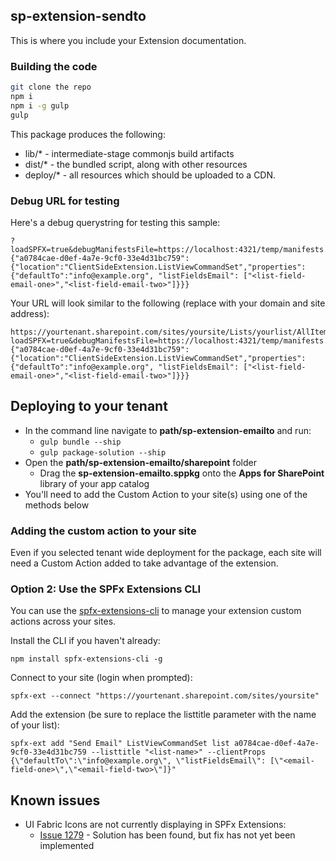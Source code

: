 ## sp-extension-sendto

This is where you include your Extension documentation.

### Building the code

```bash
git clone the repo
npm i
npm i -g gulp
gulp
```

This package produces the following:

* lib/* - intermediate-stage commonjs build artifacts
* dist/* - the bundled script, along with other resources
* deploy/* - all resources which should be uploaded to a CDN.

### Debug URL for testing
Here's a debug querystring for testing this sample:

```
?loadSPFX=true&debugManifestsFile=https://localhost:4321/temp/manifests.js&customActions={"a0784cae-d0ef-4a7e-9cf0-33e4d31bc759":{"location":"ClientSideExtension.ListViewCommandSet","properties":{"defaultTo":"info@example.org", "listFieldsEmail": ["<list-field-email-one>","<list-field-email-two>"]}}}
```

Your URL will look similar to the following (replace with your domain and site address):
```
https://yourtenant.sharepoint.com/sites/yoursite/Lists/yourlist/AllItems.aspx?loadSPFX=true&debugManifestsFile=https://localhost:4321/temp/manifests.js&customActions={"a0784cae-d0ef-4a7e-9cf0-33e4d31bc759":{"location":"ClientSideExtension.ListViewCommandSet","properties":{"defaultTo":"info@example.org", "listFieldsEmail": ["<list-field-email-one>","<list-field-email-two>"]}}}
```

## Deploying to your tenant
- In the command line navigate to **path/sp-extension-emailto** and run:
  - `gulp bundle --ship`
  - `gulp package-solution --ship`
- Open the **path/sp-extension-emailto/sharepoint** folder
  - Drag the **sp-extension-emailto.sppkg** onto the **Apps for SharePoint** library of your app catalog
- You'll need to add the Custom Action to your site(s) using one of the methods below

### Adding the custom action to your site

Even if you selected tenant wide deployment for the package, each site will need a Custom Action added to take advantage of the extension.

### Option 2: Use the SPFx Extensions CLI
You can use the [spfx-extensions-cli](https://www.npmjs.com/package/spfx-extensions-cli) to manage your extension custom actions across your sites.

Install the CLI if you haven't already:

`npm install spfx-extensions-cli -g`

Connect to your site (login when prompted):

`spfx-ext --connect "https://yourtenant.sharepoint.com/sites/yoursite"`

Add the extension (be sure to replace the listtitle parameter with the name of your list):

`spfx-ext add "Send Email" ListViewCommandSet list a0784cae-d0ef-4a7e-9cf0-33e4d31bc759 --listtitle "<list-name>" --clientProps  {\"defaultTo\":\"info@example.org\", \"listFieldsEmail\": [\"<email-field-one>\",\"<email-field-two>\"]}"`

## Known issues
- UI Fabric Icons are not currently displaying in SPFx Extensions: 
  - [Issue 1279](https://github.com/SharePoint/sp-dev-docs/issues/1279) - Solution has been found, but fix has not yet been implemented
